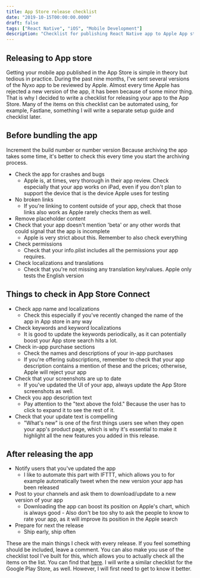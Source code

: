 ```yaml
---
title: App Store release checklist
date: "2019-10-15T00:00:00.0000"
draft: false
tags: ["React Native", "iOS", "Mobile Development"]
description: "Checklist for publishing React Native app to Apple App store successfully."
---
```


## Releasing to App store

Getting your mobile app published in the App Store is simple in theory but tedious in practice. During the past nine months, I've sent several versions of the Nyxo app to be reviewed by Apple. Almost every time Apple has rejected a new version of the app, it has been because of some minor thing. That is why I decided to write a checklist for releasing your app to the App Store. Many of the items on this checklist can be automated using, for example, Fastlane, something I will write a separate setup guide and checklist later.

## Before bundling the app

Increment the build number or number version
Because archiving the app takes some time, it's better to check this every time you start the archiving process.

- Check the app for crashes and bugs
  - Apple is, at times, very thorough in their app review. Check especially that your app works on iPad, even if you don't plan to support the device that is the device Apple uses for testing
- No broken links
  - If you're linking to content outside of your app, check that those links also work as Apple rarely checks them as well.
- Remove placeholder content
- Check that your app doesn't mention 'beta' or any other words that could signal that the app is incomplete
  - Apple is very strict about this. Remember to also check everything
- Check permissions
  - Check that your info.plist includes all the permissions your app requires.
- Check localizations and translations
  - Check that you're not missing any translation key/values. Apple only tests the English version

## Things to check in App Store Connect

- Check app name and localizations
  - Check this especially if you've recently changed the name of the app in App store in any way
- Check keywords and keyword localizations
  - It is good to update the keywords periodically, as it can potentially boost your App store search hits a lot.
- Check in-app purchase sections
  - Check the names and descriptions of your in-app purchases
  - If you're offering subscriptions, remember to check that your app description contains a mention of these and the prices; otherwise, Apple will reject your app
- Check that your screenshots are up to date
  - If you've updated the UI of your app, always update the App Store screenshots as well.
- Check you app description text
  - Pay attention to the "text above the fold." Because the user has to click to expand it to see the rest of it.
- Check that your update text is compelling
  - "What's new" is one of the first things users see when they open your app's product page, which is why it's essential to make it highlight all the new features you added in this release.

## After releasing the app

- Notify users that you've updated the app
  - I like to automate this part with IFTTT, which allows you to for example automatically tweet when the new version your app has been released
- Post to your channels and ask them to download/update to a new version of your app
  - Downloading the app can boost its position on Apple's chart, which is always good - Also don't be too shy to ask the people to know to rate your app, as it will improve its position in the Apple search
- Prepare for next the release
  - Ship early, ship often

These are the main things I check with every release. If you feel something should be included, leave a comment. You can also make you use of the checklist tool I've built for this, which allows you to actually check all the items on the list. You can find that [here](https://perttu.dev/checklist). I will write a similar checklist for the Google Play Store, as well. However, I will first need to get to know it better.
